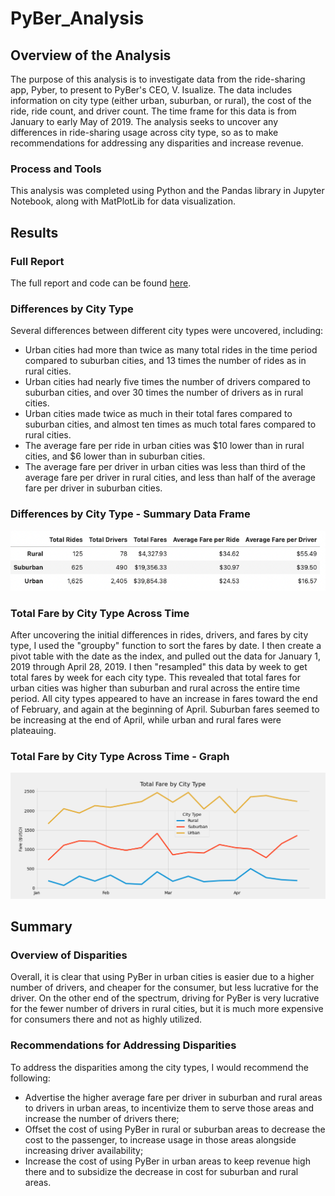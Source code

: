 # PyBer_Analysis

## Overview of the Analysis

The purpose of this analysis is to investigate data from the ride-sharing app, Pyber, to present to PyBer's CEO, V. Isualize. The data includes information on city type (either urban, suburban, or rural), the cost of the ride, ride count, and driver count. The time frame for this data is from January to early May of 2019. The analysis seeks to uncover any differences in ride-sharing usage across city type, so as to make recommendations for addressing any disparities and increase revenue.

### Process and Tools

This analysis was completed using Python and the Pandas library in Jupyter Notebook, along with MatPlotLib for data visualization.

## Results

### Full Report

The full report and code can be found [here](https://github.com/ehalprin/PyBer_Analysis/blob/main/PyBer_Challenge.ipynb).

### Differences by City Type

Several differences between different city types were uncovered, including:
- Urban cities had more than twice as many total rides in the time period compared to suburban cities, and 13 times the number of rides as in rural cities.
- Urban cities had nearly five times the number of drivers compared to suburban cities, and over 30 times the number of drivers as in rural cities.
- Urban cities made twice as much in their total fares compared to suburban cities, and almost ten times as much total fares compared to rural cities.
- The average fare per ride in urban cities was $10 lower than in rural cities, and $6 lower than in suburban cities.
- The average fare per driver in urban cities was less than third of the average fare per driver in rural cities, and less than half of the average fare per driver in suburban cities.

### Differences by City Type - Summary Data Frame

![Differences_by_City_Type_Summary.png](https://github.com/ehalprin/PyBer_Analysis/blob/main/analysis/Differences_By_City_Type_Summary.png)

### Total Fare by City Type Across Time

After uncovering the initial differences in rides, drivers, and fares by city type, I used the "groupby" function to sort the fares by date. I then create a pivot table with the date as the index, and pulled out the data for January 1, 2019 through April 28, 2019. I then "resampled" this data by week to get total fares by week for each city type. This revealed that total fares for urban cities was higher than suburban and rural across the entire time period. All city types appeared to have an increase in fares toward the end of February, and again at the beginning of April. Suburban fares seemed to be increasing at the end of April, while urban and rural fares were plateauing.

### Total Fare by City Type Across Time - Graph

![PyBer_Fare_Summary.png](https://github.com/ehalprin/PyBer_Analysis/blob/main/analysis/PyBer_fare_summary.png)

## Summary

### Overview of Disparities

Overall, it is clear that using PyBer in urban cities is easier due to a higher number of drivers, and cheaper for the consumer, but less lucrative for the driver. On the other end of the spectrum, driving for PyBer is very lucrative for the fewer number of drivers in rural cities, but it is much more expensive for consumers there and not as highly utilized.

### Recommendations for Addressing Disparities

To address the disparities among the city types, I would recommend the following:
- Advertise the higher average fare per driver in suburban and rural areas to drivers in urban areas, to incentivize them to serve those areas and increase the number of drivers there;
- Offset the cost of using PyBer in rural or suburban areas to decrease the cost to the passenger, to increase usage in those areas alongside increasing driver availability;
- Increase the cost of using PyBer in urban areas to keep revenue high there and to subsidize the decrease in cost for suburban and rural areas.
